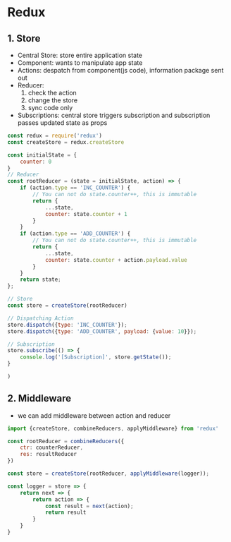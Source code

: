 # Redux
## 1. Store
- Central Store: store entire application state
- Component: wants to manipulate app state
- Actions: despatch from component(js code), information package sent out
- Reducer: 
    1. check the action
    2. change the store
    3. sync code only
- Subscriptions: central store triggers subscription and subscription passes updated state as props
```javascript
const redux = require('redux')
const createStore = redux.createStore

const initialState = {
    counter: 0
}
// Reducer
const rootReducer = (state = initialState, action) => {
    if (action.type == 'INC_COUNTER') {
        // You can not do state.counter++, this is immutable
        return {
            ...state,
            counter: state.counter + 1
        }
    }
    if (action.type == 'ADD_COUNTER') {
        // You can not do state.counter++, this is immutable
        return {
            ...state,
            counter: state.counter + action.payload.value
        }
    }
    return state;
};

// Store
const store = createStore(rootReducer)

// Dispatching Action
store.dispatch({type: 'INC_COUNTER'});
store.dispatch({type: 'ADD_COUNTER', payload: {value: 10}});

// Subscription
store.subscribe(() => {
    console.log('[Subscription]', store.getState());
}

)
```

## 2. Middleware
- we can add middleware between action and reducer
```javascript
import {createStore, combineReducers, applyMiddleware} from 'redux'

const rootReducer = combineReducers({
    ctr: counterReducer,
    res: resultReducer
})

const store = createStore(rootReducer, applyMiddleware(logger));

const logger = store => {
    return next => {
        return action => {
            const result = next(action);
            return result
        }
    }
}
```
